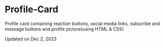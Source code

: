 # Profile-Card
Profile card containing reaction buttons, social media links, subscribe and message buttons and profile picture(using HTML &amp; CSS)

Updated on Dec 2, 2023